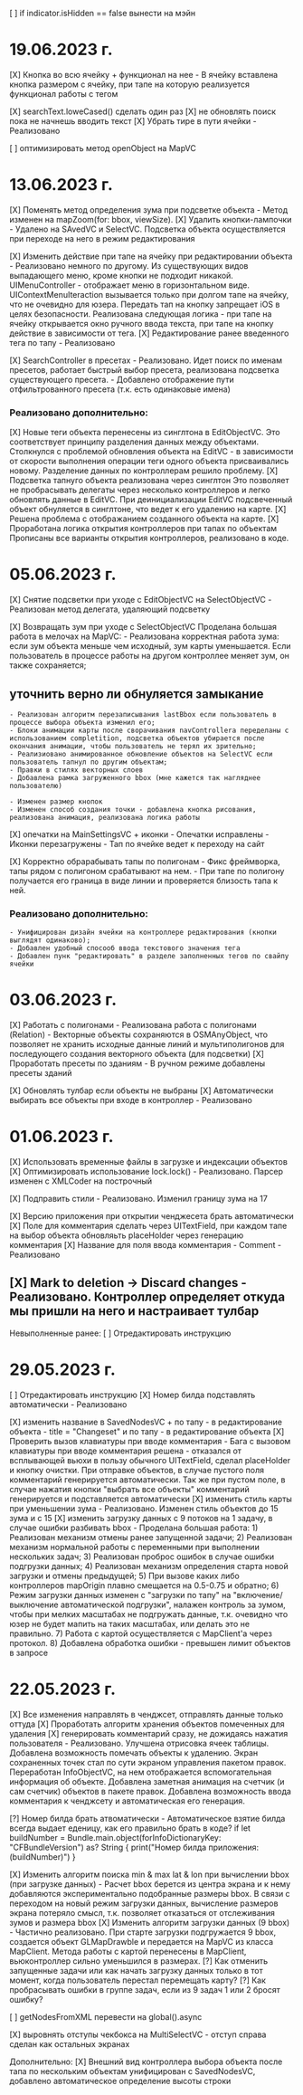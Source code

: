 [ ] if indicator.isHidden == false вынести на мэйн

# 19.06.2023 г.
[X] Кнопка во всю ячейку + функционал на нее
    - В ячейку вставлена кнопка размером с ячейку, при тапе на которую реализуется функционал работы с тегом

[X] searchText.loweCased() сделать один раз
[X] не обновлять поиск пока не начнешь вводить текст
[X] Убрать тире в пути ячейки
    - Реализовано

[ ] оптимизировать метод openObject на MapVC

# 13.06.2023 г.
[X] Поменять метод определения зума при подсветке объекта
    - Метод изменен на mapZoom(for: bbox, viewSize). 
[X] Удалить кнопки-лампочки
    - Удалено на SAvedVC и SelectVC. Подсветка объекта осуществляется при переходе на него в режим редактирования

[X] Изменить действие при тапе на ячейку при редактировании объекта
    - Реализовано немного по другому. Из существующих видов выпадающего меню, кроме кнопки не подходит никакой.
    UIMenuController - отображает меню в горизонтальном виде.
    UIContextMenuIteraction вызывается только при долгом тапе на ячейку, что не очевидно для юзера.
    Передать тап на кнопку запрещает iOS в целях безопасности.
    Реализована следующая логика - при тапе на ячейку открывается окно ручного ввода текста, при тапе на кнопку действие в зависимости от тега.
[X] Редактирование ранее введенного тега по тапу
    - Реализовано

[X] SearchController в пресетах
    - Реализовано. Идет поиск по именам пресетов, работает быстрый выбор пресета, реализована подсветка существующего пресета.
    - Добавлено отображение пути отфильтрованного пресета (т.к. есть одинаковые имена)
    
### Реализовано дополнительно:
[X] Новые теги объекта перенесены из синглтона в EditObjectVC.
    Это соответствует принципу разделения данных между объектами. Столкнулся с проблемой обновления объекта на EditVC - в зависимости от скорости выполнения операции теги одного объекта присваивались новому.
    Разделение данных по контроллерам решило проблему.
[X] Подсветка тапнуго объекта реализована через синглтон
    Это позволяет не пробрасывать делегаты через несколько контроллеров и легко обновлять данные в EditVC. При деинициализации EditVC подсвеченный объект обнуляется в синглтоне, что ведет к его удалению на карте.
[X] Решена проблема с отображанием созданного объекта на карте.
[X] Проработана логика открытия контроллеров при тапах по объектам
    Прописаны все варианты открытия контроллеров, реализовано в коде.

# 05.06.2023 г.
[X] Снятие подсветки при уходе с EditObjectVC на SelectObjectVC
    - Реализован метод делегата, удаляющий подсветку

[X] Возвращать зум при уходе с SelectObjectVC
    Проделана большая работа в мелочах на MapVC:
    - Реализована корректная работа зума: если зум объекта меньше чем исходный, зум карты уменьшается. Если пользователь в процессе работы на другом контроллее меняет зум, он также сохраняется;
##         уточнить верно ли обнуляется замыкание
    - Реализован алгоритм перезаписывания lastBbox если пользователь в процессе выбора объекта изменил его;
    - Блоки анимации карты после сворачивания navControllera переделаны с использованием completition, подсветка объектов убирается после окончания анимации, чтобы пользователь не терял их зрительно;
    - Реализиовано анимированное обновление объектов на SelectVC если пользователь тапнул по другим объектам;
    - Правки в стилях векторных слоев
    - Добавлена рамка загруженного bbox (мне кажется так нагляднее пользователю)
    
    - Изменен размер кнопок
    - Изменен способ создания точки - добавлена кнопка рисования, реализована анимация, реализована логика работы

[X] опечатки на MainSettingsVC + иконки
    - Опечатки исправлены
    - Иконки перезагружены
    - Тап по ячейке ведет к переходу на сайт

[X] Корректно обрарабывать тапы по полигонам
    - Фикс фреймворка, тапы рядом с полигоном срабатывают на нем.
    - При тапе по полигону получается его граница в виде линии и проверяется близость тапа к ней. 
    
### Реализовано дополнительно:
    - Унифицирован дизайн ячейки на контроллере редактирования (кнопки выглядят одинаково);
    - Добавлен удобный спосооб ввода текстового значения тега
    - Добавлен пунк "редактировать" в разделе заполненных тегов по свайпу ячейки

# 03.06.2023 г.
[X] Работать с полигонами
    - Реализована работа с полигонами (Relation)
    - Векторные объекты сохраняются в OSMAnyObject, что позволяет не хранить исходные данные линий и мультиполигонов для последующего создания векторного объекта (для подсветки)
[X] Проработать пресеты по зданиям
    - В ручном режиме добавлены пресеты зданий
    
[X] Обновлять тулбар если объекты не выбраны
[X] Автоматически выбирать все объекты при входе в контроллер
    - Реализовано

# 01.06.2023 г.
[X] Использовать временные файлы в загрузке и индексации объектов
[X] Оптимизировать использование lock.lock()
    - Реализовано. Парсер изменен с XMLCoder на построчный

[X] Подправить стили
    - Реализовано. Изменил границу зума на 17
    
[X] Версию приложения при открытии ченджесета брать автоматически
[X] Поле для комментария сделать через UITextField, при каждом тапе на выбор объекта обновляьть placeHolder через генерацию комментария
[X] Название для поля ввода комментария - Comment
    - Реализовано

[X] Mark to deletion -> Discard changes
    - Реализовано. Контроллер определяет откуда мы пришли на него и настраивает тулбар
------------
Невыполненные ранее:
[ ] Отредактировать инструкцию

# 29.05.2023 г.
[ ] Отредактировать инструкцию
[X] Номер билда подставлять автоматически
    - Реализовано

[X] изменить название в SavedNodesVC + по тапу - в редактирование объекта
    - title = "Changeset" и по тапу - в редактирование объекта
[X] Проверить вызов клавиатуры при вводе комментария
    - Бага с вызовом клавиатуры при вводе комментария решена - отказался от всплывающей вьюхи в пользу обычного UITextField, сделал placeHolder и кнопку очистки. При отправке объектов, в случае пустого поля комментарий генерируется автоматически. Так же при пустом поле, в случае нажатия кнопки "выбрать все объекты" комментарий генерируется и подставляется автоматически
[X] изменить стиль карты при уменьшении зума
    - Реализовано. Изменен стиль объектов до 15 зума и с 15
[X] изменить загрузку данных с 9 потоков на 1 задачу, в случае ошибки разбивать bbox
    - Проделана большая работа:
    1) Реализован механизм отмены ранее запущенной задачи;
    2) Реализован механизм нормальной работы с переменными при выполнении нескольких задач;
    3) Реализован проброс ошибок в случае ошибки подгрузки данных;
    4) Реализован механизм определения старта новой загрузки и отмены предыдущей;
    5) При вызове каких либо контроллеров mapOrigin плавно смещается на 0.5-0.75 и обратно;
    6) Режим загрузки данных изменен с "загрузки по тапу" на "включение/выключение автоматической подгрузки", налажен контроль за зумом, чтобы при мелких масштабах не подгружать данные, т.к. очевидно что юзер не будет мапить на таких масштабах, или делать это не правильно.
    7) Работа с картой осуществляется с MapClient'а через протокол.
    8) Добавлена обработка ошибки - превышен лимит объектов в запросе

#  22.05.2023 г.

[X] Все изменения направлять в ченджсет, отправлять данные только оттуда
[X] Проработать алгоритм хранения объектов помеченных для удаления
[X] генерировать комментарий сразу, не дожидаясь нажатия пользователя
    - Реализовано. Улучшена отрисовка ячеек таблицы. Добавлена возможность помечать объекты к удалению. Экран сохраненных точек стал по сути экраном управления пакетом правок. Переработан InfoObjectVC, на нем отображается вспомогательная информация об объекте.
    Добавлена заметная анимация на счетчик (и сам счетчик) объектов в пакете правок.
    Добавлена возможность ввода комментария к ченджсету и автоматическая его генерация.

[?] Номер билда брать атвоматически
    - Автоматическое взятие билда всегда выдает еденицу, как его правильно брать в коде? 
    if let buildNumber = Bundle.main.object(forInfoDictionaryKey: "CFBundleVersion") as? String {
        print("Номер билда приложения: \(buildNumber)")
    }


[X] Изменить алгоритм поиска min & max lat & lon при вычислении bbox (при загрузке данных)
    - Расчет bbox берется из центра экрана и к нему добавляются экспериментально подобранные размеры bbox. В связи с переходом на новый режим загрузки данных, вычисление размеров экрана потеряло смысл, т.к. позволяет отказаться от отслеживания зумов и размера bbox
[X] Изменить алгоритм загрузки данных (9 bbox)
    - Частично реализовано. При старте загрузки подгружается 9 bbox, создается объект GLMapDrawble и передается на MapVC из класса MapClient.
    Метода работы с картой перенесены в MapClient, вьюконтроллер сильно уменьшился в размерах.
[?] Как отменить запущенные задачи или как начать загрузку данных только в тот момент, когда пользователь перестал перемещать карту?
[?] Как пробрасывать ошибки в группе задач, если из 9 задач 1 или 2 бросят ошибку?
    
[ ] getNodesFromXML перевести на global().async 

[X] выровнять отступы чекбокса на MultiSelectVC
    - отступ справа сделан как остальных экранах
    
Дополнительно:
[X] Внешний вид контроллера выбора объекта после тапа по нескольким объектам унифицирован с SavedNodesVC, добавлено автоматическое определение высоты строки
